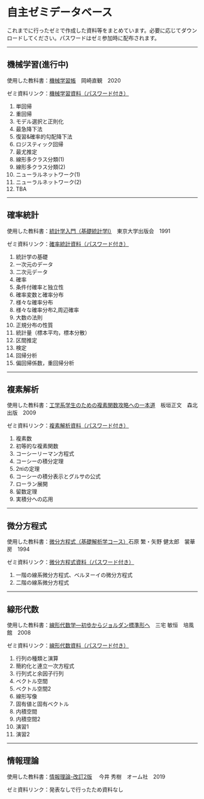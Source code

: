 # 自主ゼミデータベース
これまでに行ったゼミで作成した資料等をまとめています。必要に応じてダウンロードしてください。パスワードはゼミ参加時に配布されます。

---
## 機械学習(進行中)
使用した教科書：[機械学習帳](https://chokkan.github.io/mlnote/index.html)　岡崎直観　2020  
  
ゼミ資料リンク：[機械学習資料（パスワード付き）](https://drive.google.com/file/d/1YDHi3Xaoe0jLquVeNYMLMHK63m_C5tWm/view?usp=sharing)

1. 単回帰
2. 重回帰
3. モデル選択と正則化
4. 最急降下法
5. 復習&確率的勾配降下法
6. ロジスティック回帰
7. 最尤推定
8. 線形多クラス分類(1)
9. 線形多クラス分類(2)
10. ニューラルネットワーク(1)
11. ニューラルネットワーク(2)
12. TBA

---
## 確率統計

使用した教科書：[統計学入門（基礎統計学Ⅰ）](https://www.amazon.co.jp/dp/4130420658)　東京大学出版会　1991

ゼミ資料リンク：[確率統計資料（パスワード付き）](https://drive.google.com/file/d/15ofkXJDdD-W_gevE81saNnbrWYWPJURH/view?usp=sharing)

1. 統計学の基礎
2. 一次元のデータ
3. 二次元データ
4. 確率
5. 条件付確率と独立性
6. 確率変数と確率分布
7. 様々な確率分布
8. 様々な確率分布2,周辺確率
9. 大数の法則
10. 正規分布の性質
11. 統計量（標本平均，標本分散）
12. 区間推定
13. 検定
14. 回帰分析
15. 偏回帰係数，重回帰分析


---
## 複素解析
使用した教科書：[工学系学生のための複素関数攻略への一本道](https://www.amazon.co.jp/dp/462707641X)　板垣正文　森北出版　2009

ゼミ資料リンク：[複素解析資料（パスワード付き）](https://drive.google.com/file/d/1KnA64-c-31rtpeoOmWy-8JaNPoI5wLAZ/view?usp=sharing)

1. 複素数
2. 初等的な複素関数
3. コーシーリーマン方程式
4. コーシーの積分定理
5. 2πiの定理
6. コーシーの積分表示とグルサの公式
7. ローラン展開
8. 留数定理
9. 実積分への応用

---
## 微分方程式
使用した教科書：[微分方程式（基礎解析学コース）](https://www.amazon.co.jp/dp/4785310863)石原 繁・矢野 健太郎　裳華房　1994

ゼミ資料リンク：[微分方程式資料（パスワード付き）](https://drive.google.com/file/d/1g6TEU2yKLYT913Y1PU9SEdjHbG7PEG5V/view?usp=sharing)

1. 一階の線系微分方程式、ベルヌーイの微分方程式
2. 二階の線系微分方程式

---
## 線形代数

使用した教科書：[線形代数学―初歩からジョルダン標準形へ](https://www.amazon.co.jp/dp/4563003816)　三宅 敏恒　培風館　2008

ゼミ資料リンク：[線形代数資料（パスワード付き）](https://drive.google.com/file/d/1lob-HRPHf7gNjOoSRBjNKDr2KSjaXTiT/view?usp=sharing)

1. 行列の種類と演算
2. 簡約化と連立一次方程式
3. 行列式と余因子行列
4. ベクトル空間
5. ベクトル空間2
6. 線形写像
7. 固有値と固有ベクトル
8. 内積空間
9. 内積空間2
10. 演習1
11. 演習2

---
## 情報理論

使用した教科書：[情報理論-改訂2版](https://www.amazon.co.jp/dp/4274223256) 　今井 秀樹　オーム社　2019

ゼミ資料リンク：発表なしで行ったため資料なし